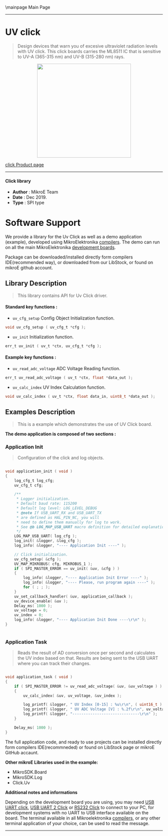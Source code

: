 \mainpage Main Page


---
# UV click

> Design devices that warn you of excesive ultraviolet radiation levels with UV click. This click boards carries the ML8511 IC that is sensitive to UV-A (365-315 nm) and UV-B (315-280 nm) rays.

<p align="center">
  <img src="https://download.mikroe.com/images/click_for_ide/uv_click.png" height=300px>
</p>

[click Product page](https://www.mikroe.com/uv-click)

---


#### Click library 

- **Author**        : MikroE Team
- **Date**          : Dec 2019.
- **Type**          : SPI type


# Software Support

We provide a library for the Uv Click 
as well as a demo application (example), developed using MikroElektronika 
[compilers](https://shop.mikroe.com/compilers). 
The demo can run on all the main MikroElektronika [development boards](https://shop.mikroe.com/development-boards).

Package can be downloaded/installed directly form compilers IDE(recommended way), or downloaded from our LibStock, or found on mikroE github account. 

## Library Description

> This library contains API for Uv Click driver.

#### Standard key functions :

- `uv_cfg_setup` Config Object Initialization function.
```c
void uv_cfg_setup ( uv_cfg_t *cfg ); 
```

- `uv_init` Initialization function.
```c
err_t uv_init ( uv_t *ctx, uv_cfg_t *cfg );
```

#### Example key functions :

- `uv_read_adc_voltage` ADC Voltage Reading function.
```c
err_t uv_read_adc_voltage ( uv_t *ctx, float *data_out );
```

- `uv_calc_index` UV Index Calculation function.
```c
void uv_calc_index ( uv_t *ctx, float data_in, uint8_t *data_out );
```

## Examples Description

> This is a example which demonstrates the use of UV Click board.

**The demo application is composed of two sections :**

### Application Init 

> Configuration of the click and log objects.

```c

void application_init ( void )
{
    log_cfg_t log_cfg;
    uv_cfg_t cfg;

    /** 
     * Logger initialization.
     * Default baud rate: 115200
     * Default log level: LOG_LEVEL_DEBUG
     * @note If USB_UART_RX and USB_UART_TX 
     * are defined as HAL_PIN_NC, you will 
     * need to define them manually for log to work. 
     * See @b LOG_MAP_USB_UART macro definition for detailed explanation.
     */
    LOG_MAP_USB_UART( log_cfg );
    log_init( &logger, &log_cfg );
    log_info( &logger, "---- Application Init ----" );

    // Click initialization.
    uv_cfg_setup( &cfg );
    UV_MAP_MIKROBUS( cfg, MIKROBUS_1 );
    if ( SPI_MASTER_ERROR == uv_init( &uv, &cfg ) )
    {
        log_info( &logger, "---- Application Init Error ----" );
        log_info( &logger, "---- Please, run program again ----" );
        for ( ; ; );
    }
    uv_set_callback_handler( &uv, application_callback );
    uv_device_enable( &uv );
    Delay_ms( 1000 );
    uv_voltage = 0;
    uv_index = 0;
    log_info( &logger, "---- Application Init Done ----\r\n" );
}
  
```

### Application Task

> Reads the result of AD conversion once per second and calculates the UV index based on that. Results are being sent to the USB UART where you can track their changes.

```c

void application_task ( void )
{
    if ( SPI_MASTER_ERROR != uv_read_adc_voltage( &uv, &uv_voltage ) )
    {
        uv_calc_index( &uv, uv_voltage, &uv_index );

        log_printf( &logger, " UV Index [0-15] : %u\r\n", ( uint16_t ) uv_index );
        log_printf( &logger, " UV ADC Voltage [V] : %.2f\r\n", uv_voltage );
        log_printf( &logger, "------------------------------\r\n" );
    }

    Delay_ms( 1000 );
}  

```

The full application code, and ready to use projects can be  installed directly form compilers IDE(recommneded) or found on LibStock page or mikroE GitHub accaunt.

**Other mikroE Libraries used in the example:** 

- MikroSDK.Board
- MikroSDK.Log
- Click.Uv

**Additional notes and informations**

Depending on the development board you are using, you may need 
[USB UART click](https://shop.mikroe.com/usb-uart-click), 
[USB UART 2 Click](https://shop.mikroe.com/usb-uart-2-click) or 
[RS232 Click](https://shop.mikroe.com/rs232-click) to connect to your PC, for 
development systems with no UART to USB interface available on the board. The 
terminal available in all Mikroelektronika 
[compilers](https://shop.mikroe.com/compilers), or any other terminal application 
of your choice, can be used to read the message.



---
